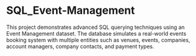 # SQL_Event-Management
This project demonstrates advanced SQL querying techniques using an Event Management dataset. The database simulates a real-world events booking system with multiple entities such as venues, events, companies, account managers, company contacts, and payment types.
